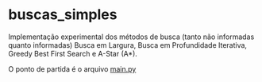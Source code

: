 # buscas_simples
Implementação experimental dos métodos de busca (tanto não informadas quanto informadas) Busca em Largura, Busca em Profundidade Iterativa, Greedy Best First Search e A-Star (A*).

O ponto de partida é o arquivo [main.py](https://github.com/diego-lima/buscas_simples/blob/master/main.py#L87)

